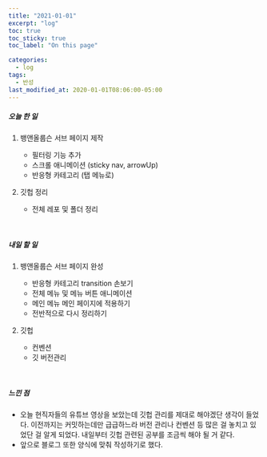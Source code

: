 ```yaml
---
title: "2021-01-01"
excerpt: "log"
toc: true
toc_sticky: true
toc_label: "On this page"

categories:
  - log
tags:
  - 반성
last_modified_at: 2020-01-01T08:06:00-05:00
---
```


##### 오늘 한 일

1. 뱅앤올룹슨 서브 페이지 제작

   - 필터링 기능 추가
   - 스크롤 애니메이션 (sticky nav, arrowUp)
   - 반응형 카테고리 (탭 메뉴로)

2. 깃헙 정리
   - 전체 레포 및 폴더 정리

<br />

##### 내일 할 일

1. 뱅앤올룹슨 서브 페이지 완성

   - 반응형 카테고리 transition 손보기
   - 전체 메뉴 및 메뉴 버튼 애니메이션
   - 메인 메뉴 메인 페이지에 적용하기
   - 전반적으로 다시 정리하기

2. 깃헙
   - 컨벤션
   - 깃 버전관리

<br />

##### 느낀 점

- 오늘 현직자들의 유튜브 영상을 보았는데 깃헙 관리를 제대로 해야겠단 생각이 들었다. 이전까지는 커밋하는데만 급급하느라 버전 관리나 컨벤션 등 많은 걸 놓치고 있었단 걸 알게 되었다. 내일부터 깃헙 관련된 공부를 조금씩 해야 될 거 같다.
- 앞으로 블로그 또한 양식에 맞춰 작성하기로 했다.
